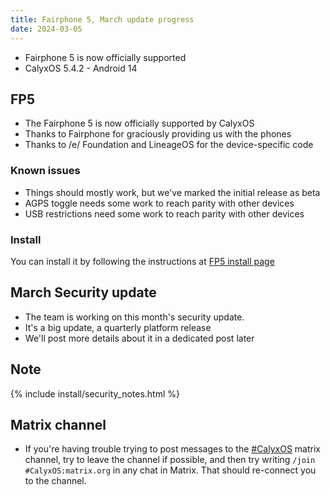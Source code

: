 ```yaml
---
title: Fairphone 5, March update progress
date: 2024-03-05
---
```


* Fairphone 5 is now officially supported
* CalyxOS 5.4.2 - Android 14

## FP5

* The Fairphone 5 is now officially supported by CalyxOS
* Thanks to Fairphone for graciously providing us with the phones
* Thanks to /e/ Foundation and LineageOS for the device-specific code

### Known issues

* Things should mostly work, but we've marked the initial release as beta
* AGPS toggle needs some work to reach parity with other devices
* USB restrictions need some work to reach parity with other devices

### Install

You can install it by following the instructions at <a href="/install/devices/FP5">FP5 install page</a>

## March Security update

* The team is working on this month's security update.
* It's a big update, a quarterly platform release
* We'll post more details about it in a dedicated post later

## Note

{% include install/security_notes.html %}

## Matrix channel

* If you're having trouble trying to post messages to the [#CalyxOS](https://app.element.io/#/room/#CalyxOS:matrix.org) matrix channel, try to leave the channel if possible, and then try writing `/join #CalyxOS:matrix.org` in any chat in Matrix. That should re-connect you to the channel.
